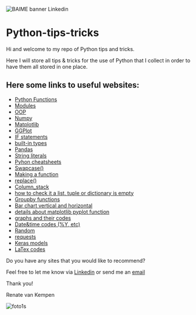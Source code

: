 ![BAIME banner Linkedin](https://user-images.githubusercontent.com/47600826/73174265-9c3c5e80-4107-11ea-858b-c2c9f5304729.png)

# Python-tips-tricks
Hi and welcome to my repo of Python tips and tricks.

Here I will store all tips & tricks for the use of Python that I collect in order to have them all stored in one place.

## Here some links to useful websites:


- [Python Functions](http://www.tutorialspoint.com/python/python_functions.htm)
- [Modules](https://docs.python.org/3/tutorial/modules.html)
- [OOP](https://jeffknupp.com/blog/2014/06/18/improve-your-python-python-classes-and-object-oriented-programming/)
- [Numpy](http://www.numpy.org/)
- [Matplotlib](https://www.datacamp.com/community/tutorials/matplotlib-tutorial-python)
- [GGPlot](http://ggplot.yhathq.com/)
- [IF statements](https://docs.python.org/3.5/tutorial/controlflow.html)
- [built-in types](https://docs.python.org/3/library/stdtypes.html#boolean-operations-and-or-not)
- [Pandas](http://pandas.pydata.org/)
- [String literals](https://docs.python.org/2.0/ref/strings.html)
- [Pyhon cheatsheets](https://startupsventurecapital.com/essential-cheat-sheets-for-machine-learning-and-deep-learning-researchers-efb6a8ebd2e5)
- [Swapcase()](https://www.geeksforgeeks.org/python-string-swapcase/)
- [Making a function](https://stackoverflow.com/questions/51165384/how-does-one-go-about-making-a-function-which-replaces-a-specific-index)
- [replace()](https://www.programiz.com/python-programming/methods/string/replace)
- [Column_stack](https://docs.scipy.org/doc/numpy/reference/generated/numpy.column_stack.html)
- [how to check it a list, tuple or dictionary is empty](https://www.pythoncentral.io/how-to-check-if-a-list-tuple-or-dictionary-is-empty-in-python/)
- [Groupby functions](https://www.shanelynn.ie/summarising-aggregation-and-grouping-data-in-python-pandas/)
- [Bar chart vertical and horizontal](https://pythonspot.com/matplotlib-bar-chart/)
- [details about matplotlib pyplot function](https://matplotlib.org/api/_as_gen/matplotlib.pyplot.plot.html)
- [graphs and their codes](https://python-graph-gallery.com/)
- [Date&time codes (%Y, etc)](https://www.programiz.com/python-programming/datetime/strftime)
- [Random](https://docs.python.org/3.3/library/random.html#random.randint)
- [requests](https://2.python-requests.org//en/latest/)
- [Keras models](https://keras.io/models/model/)
- [LaTex codes](http://www.onemathematicalcat.org/MathJaxDocumentation/TeXSyntax.htm)

Do you have any sites that you would like to recommend?

Feel free to let me know via [Linkedin](https://www.linkedin.com/in/renatevankempen/) or send me an [email](renate@baime.nl)

Thank you! 

Renate van Kempen

![foto1s](https://user-images.githubusercontent.com/47600826/73173281-4f578880-4105-11ea-8862-4c54a530e7f4.jpg)
